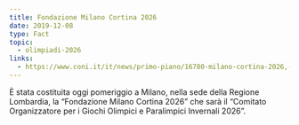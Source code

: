 ```yaml
---
title: Fondazione Milano Cortina 2026
date: 2019-12-08
type: Fact
topic:
  - olimpiadi-2026
links:
  - https://www.coni.it/it/news/primo-piano/16780-milano-cortina-2026,-costituita-la-fondazione-che-organizzer%C3%A0-i-giochi.html
---
```


È stata costituita oggi pomeriggio a Milano, nella sede della Regione Lombardia, la “Fondazione Milano Cortina 2026” che sarà il “Comitato Organizzatore per i Giochi Olimpici e Paralimpici Invernali 2026”.